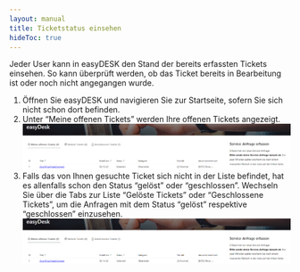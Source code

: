 ```yaml
---
layout: manual
title: Ticketstatus einsehen
hideToc: true
---
```


Jeder User kann in easyDESK den Stand der bereits erfassten Tickets einsehen. So kann überprüft werden, ob das Ticket bereits in Bearbeitung ist oder noch nicht angegangen wurde.

1. Öffnen Sie easyDESK und navigieren Sie zur Startseite, sofern Sie sich nicht schon dort befinden.
2. Unter “Meine offenen Tickets” werden Ihre offenen Tickets angezeigt.
![Meine offenen Tickets](/docs/assets/images/beeConnect/beeConnect-easyDESK-MeineOffenenTickets.png)
3. Falls das von Ihnen gesuchte Ticket sich nicht in der Liste befindet, hat es allenfalls schon den Status “gelöst” oder “geschlossen”. Wechseln Sie über die Tabs zur Liste “Gelöste Tickets” oder “Geschlossene Tickets”, um die Anfragen mit dem Status “gelöst” respektive “geschlossen” einzusehen.
![Meine geschlossenen Tickets](/docs/assets/images/beeConnect/beeConnect-easyDESK-MeineGeschlossenenTickets.png)